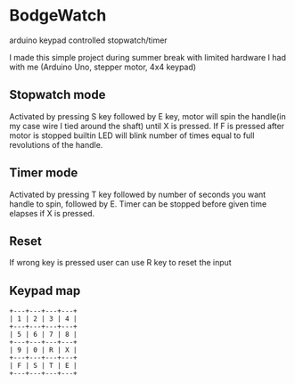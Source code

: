# BodgeWatch
arduino keypad controlled stopwatch/timer

I made this simple project during summer break with limited hardware I had with me (Arduino Uno, stepper motor, 4x4 keypad)

## Stopwatch mode

Activated by pressing S key followed by E key, motor will spin the handle(in my case wire I tied around the shaft) until X is pressed. If F is pressed after motor is stopped builtin LED will blink number of times equal to full revolutions of the handle.

## Timer mode

Activated by pressing T key followed by number of seconds you want handle to spin, followed by E. Timer can be stopped before given time elapses if X is pressed.

## Reset

If wrong key is pressed user can use R key to reset the input

## Keypad map

```
+---+---+---+---+
| 1 | 2 | 3 | 4 |
+---+---+---+---+
| 5 | 6 | 7 | 8 |
+---+---+---+---+
| 9 | 0 | R | X |
+---+---+---+---+
| F | S | T | E |
+---+---+---+---+

```
